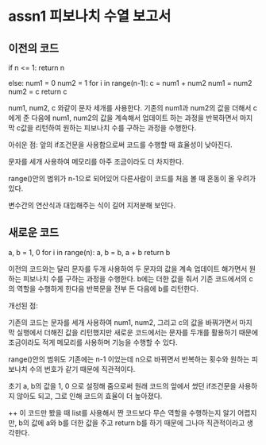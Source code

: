 # assn1 피보나치 수열 보고서

## 이전의 코드
if n <= 1:
	return n

else:
	num1 = 0
	num2 = 1
	for i in range(n-1):
		c = num1 + num2
		num1 = num2
		num2 = c
	return c

num1, num2, c 와같이 문자 세개를 사용한다.
기존의 num1과 num2의 값을 더해서 c에게 준 다음에 num1, num2의 값을 계속해서 업데이트 하는 과정을 반복하면서 마지막 c값을 리턴하여 원하는 피보나치 수를 구하는 과정을 수행한다.

아쉬운 점:
앞의 if조건문을 사용함으로써 코드를 수행할 때 효율성이 낮아진다. 

문자를 세개 사용하여 메모리를 아주 조금이라도 더 차지한다.

range()안의 범위가 n-1으로 되어있어 다른사람이 코드를 처음 볼 때 혼동이 올 우려가 있다.

변수간의 연산식과 대입해주는 식이 길어 지저분해 보인다.

## 새로운 코드
a, b = 1, 0
for i in range(n):
	a, b = b, a + b
return b


이전의 코드와는 달리 문자를 두개 사용하여 두 문자의 값을 계속 업데이트 해가면서 원하는 피보나치 수를 구하는 과정을 수행한다. b에는 더한 값을 줘서 기존 코드에서의 c의 역할을 수행하게 한다음 반복문을 전부 돈 다음에 b를 리턴한다.

개선된 점:

기존의 코드는 문자를 세개 사용하여 num1, num2, 그리고 c의 값을 바꿔가면서 마지막 실행에서 더해진 값을 리턴했지만 새로운 코드에서는 문자를 두개를 활용하기 때문에 조금이라도 적게 메모리를 사용하며 기능을 수행할 수 있다.

range()안의 범위도 기존에는 n-1 이었는데 n으로 바뀌면서 반복하는 횟수와 원하는 피보나치 수의 번호가 같기 때문에 직관적이다.

초기 a, b의 값을 1, 0 으로 설정해 줌으로써 원래 코드의 앞에서 썼던 if조건문을 사용하지 않아도 되고, 그로 인해 코드의 효율이 더 높아졌다.



 ++ 이 코드만 봤을 때 list를 사용해서 짠 코드보다 무슨 역할을 수행하는지 알기 어렵지만, b의 값에 a와 b를 더한 값을 주고 return b를 하기 때문에 그나마 직관적이라고 생각한다.
